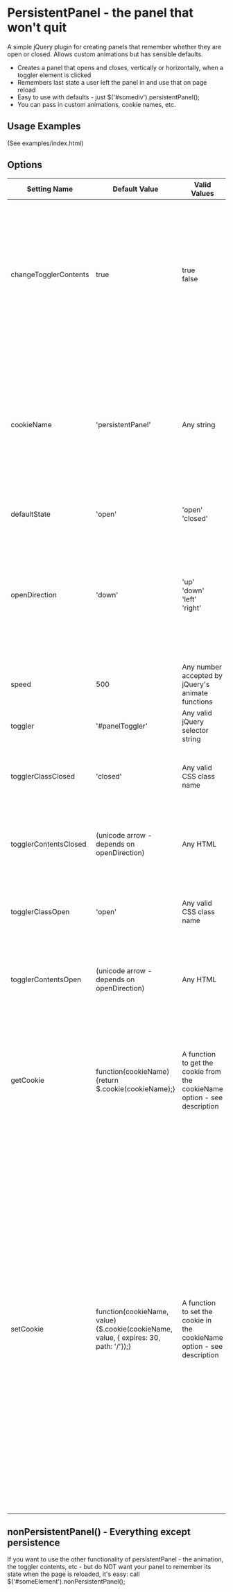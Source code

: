 # PersistentPanel - the panel that won't quit

A simple jQuery plugin for creating panels that remember whether they are open
or closed. Allows custom animations but has sensible defaults.

 - Creates a panel that opens and closes, vertically or horizontally, when a toggler element
is clicked
 - Remembers last state a user left the panel in and use that on page reload
 - Easy to use with defaults - just $('#somediv').persistentPanel();
 - You can pass in custom animations, cookie names, etc.

## Usage Examples

(See examples/index.html)

## Options
 

<table>
  <thead>
    <tr><th>Setting Name</th><th>Default Value</th><th>Valid Values</th><th>Description</th></tr>
  </thead>
  <tbody>
    <tr>
      <td>changeTogglerContents</td>
      <td>true</td>
      <td>true<br/>false</td>
      <td> 
        Whether to replace the contents of your specified toggler
        element with the contents of togglerContentsOpen and
        togglerContentsClosed when it your panel is opened and closed,
        respectively. If you set this to false, the togglerContents
        settings will not be used and the toggler element's contents will
        not be modified.
      </td>
    </tr>
    <tr>
      <td>cookieName</td>
      <td>'persistentPanel'</td>
      <td>Any string</td>
      <td>
        The name of the cookie to set and check for this panel. If two
        panels use the same cookie name (and if neither of them has this
        options specified, they will both use the default), toggling one
        of them will affect whether the other is open or closed on page
        load. If you have a single panel that you display on multiple
        pages, it should use the same cookie name on each page.
      </td>
    </tr>
    <tr>
      <td>defaultState</td>
      <td>'open'</td>
      <td>'open' <br/> 'closed'</td>
      <td>
        If no cookie is set, should the panel start out open or
        closed?
      </td>
    </tr>
    <tr>
      <td>openDirection</td>
      <td>'down'</td>
      <td>'up' <br/> 'down' <br/> 'left' <br/> 'right'</td>
      <td>
        Is used to determine default values for openFunction,
        closeFunction, togglerContentsOpen and togglerContentsClosed. If
        you provide your own values for all of those, this setting does
        nothing. (Note: opening 'up' and 'left' is currently identical to
        opening 'down' or 'right'.)
      </td>
    </tr>
    <tr>
      <td>speed</td>
      <td>500</td>
      <td>Any number accepted by jQuery's animate functions</td>
      <td>
        Duration (in milliseconds) that your openFunction and
        closeFunction should take to run.
      </td>
    </tr>
    <tr>
      <td>toggler</td>
      <td>'#panelToggler'</td>
      <td>Any valid jQuery selector string</td>
      <td>
        Which element, when clicked, should open and close your
        panel?
      </td>
    </tr>
    <tr>
      <td>togglerClassClosed</td>
      <td>'closed'</td>
      <td>Any valid CSS class name</td>
      <td>
        When your toggler is clicked and the panel closes, this class will
        be applied to the toggler. You could use it to change a background
        image, for example.
      </td>
    </tr>
    <tr>
      <td>togglerContentsClosed</td>
      <td>(unicode arrow - depends on openDirection)</td>
      <td>Any HTML</td>
      <td>
        When your toggler is clicked and the panel closes, the toggler's
        contents will be replaced with this, unless changeTogglerContents
        is false.
      </td>
    </tr>
    <tr>
      <td>togglerClassOpen</td>
      <td>'open'</td>
      <td>Any valid CSS class name</td>
      <td>
        When your toggler is clicked and the panel opens, this class will
        be applied to the toggler. You could use it to change a background
        image, for example.
      </td>
    </tr>
    <tr>
      <td>togglerContentsOpen</td>
      <td>(unicode arrow - depends on openDirection)</td>
      <td>Any HTML</td>
      <td>
        When your toggler is clicked and the panel opens, the toggler's
        contents will be replaced with this, unless changeTogglerContents
        is false.
      </td>
    </tr>
    <tr>
      <td>getCookie</td>
      <td>function(cookieName) {return $.cookie(cookieName);}</td>
      <td>A function to get the cookie from the cookieName option - see description</td>
      <td>
        By default, this function uses the jQuery.cookie plugin. If you
        don't want this dependency, pass in your own function. It should:
        <ul>
          <li>Accept cookieName as a parameter, so that the panel can
          request the correct cookie for itself</li>
          <li>Return the string value of the cookie</li>
        </ul>
      </td>
    </tr>
    <tr>
      <td>setCookie</td>
      <td>function(cookieName, value) {$.cookie(cookieName, value, { expires: 30, path: '/'});}</td>
      <td>A function to set the cookie in the cookieName option - see
        description</td>
      <td>
        By default, this function uses the jQuery.cookie plugin. If you
        want to customize what it does - for example, set a domain for
        your cookie - refer to the jQuery.cookie plugin documentation in 
        the source code. It is quite well-written.<br/>
        For example, you could pass in the following:<br/>
        function(cookieName, value) {$.cookie(cookieName, value, { expires: 7, path: '/', domain: 'jquery.com', secure: true});}
        
        <br/>
        If you don't want the dependency on jQuery.cookie, pass in your own function. It should:
        <ul>
          <li>
          Accept cookieName as the first parameter, so that the panel can set the correct cookie for itself
          </li>
          <li>
          Accept value as the second parameter, so that the panel can
          indicate whether it should be set to 'open' or 'closed'
          </li>
        </ul>
      </td>
    </tr>
  </tbody>
</table>

## nonPersistentPanel() - Everything except persistence

If you want to use the other functionality of persistentPanel - the
animation, the toggler contents, etc - but do NOT want your panel to remember
its state when the page is reloaded, it's easy: call
$('#someElement').nonPersistentPanel();
